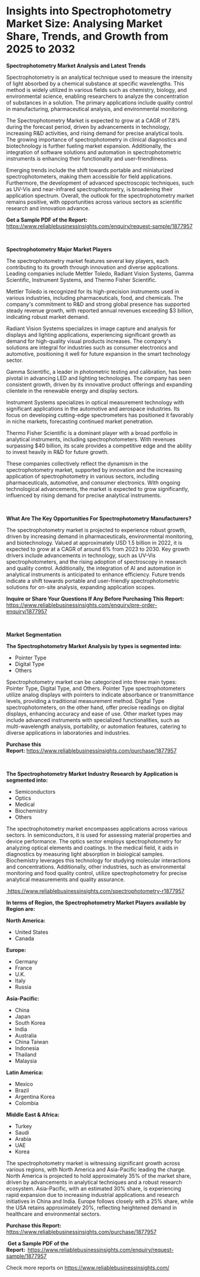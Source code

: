 <p><h1>Insights into Spectrophotometry Market Size: Analysing Market Share, Trends, and Growth from 2025 to 2032</h1></p><p><strong>Spectrophotometry Market Analysis and Latest Trends</strong></p>
<p><p>Spectrophotometry is an analytical technique used to measure the intensity of light absorbed by a chemical substance at specific wavelengths. This method is widely utilized in various fields such as chemistry, biology, and environmental science, enabling researchers to analyze the concentration of substances in a solution. The primary applications include quality control in manufacturing, pharmaceutical analysis, and environmental monitoring.</p><p>The Spectrophotometry Market is expected to grow at a CAGR of 7.8% during the forecast period, driven by advancements in technology, increasing R&D activities, and rising demand for precise analytical tools. The growing importance of spectrophotometry in clinical diagnostics and biotechnology is further fueling market expansion. Additionally, the integration of software solutions and automation in spectrophotometric instruments is enhancing their functionality and user-friendliness.</p><p>Emerging trends include the shift towards portable and miniaturized spectrophotometers, making them accessible for field applications. Furthermore, the development of advanced spectroscopic techniques, such as UV-Vis and near-infrared spectrophotometry, is broadening their application spectrum. Overall, the outlook for the spectrophotometry market remains positive, with opportunities across various sectors as scientific research and innovation advance.</p></p>
<p><strong>Get a Sample PDF of the Report:&nbsp;</strong> <a href="https://www.reliablebusinessinsights.com/enquiry/request-sample/1877957?utm_campaign=2755&utm_medium=2&utm_source=Github&utm_content=ia&utm_term=23022025&utm_id=spectrophotometry">https://www.reliablebusinessinsights.com/enquiry/request-sample/1877957</a></p>
<p>&nbsp;</p>
<p><strong>Spectrophotometry Major Market Players</strong></p>
<p><p>The spectrophotometry market features several key players, each contributing to its growth through innovation and diverse applications. Leading companies include Mettler Toledo, Radiant Vision Systems, Gamma Scientific, Instrument Systems, and Thermo Fisher Scientific. </p><p>Mettler Toledo is recognized for its high-precision instruments used in various industries, including pharmaceuticals, food, and chemicals. The company's commitment to R&D and strong global presence has supported steady revenue growth, with reported annual revenues exceeding $3 billion, indicating robust market demand.</p><p>Radiant Vision Systems specializes in image capture and analysis for displays and lighting applications, experiencing significant growth as demand for high-quality visual products increases. The company's solutions are integral for industries such as consumer electronics and automotive, positioning it well for future expansion in the smart technology sector.</p><p>Gamma Scientific, a leader in photometric testing and calibration, has been pivotal in advancing LED and lighting technologies. The company has seen consistent growth, driven by its innovative product offerings and expanding clientele in the renewable energy and display sectors.</p><p>Instrument Systems specializes in optical measurement technology with significant applications in the automotive and aerospace industries. Its focus on developing cutting-edge spectrometers has positioned it favorably in niche markets, forecasting continued market penetration.</p><p>Thermo Fisher Scientific is a dominant player with a broad portfolio in analytical instruments, including spectrophotometers. With revenues surpassing $40 billion, its scale provides a competitive edge and the ability to invest heavily in R&D for future growth.</p><p>These companies collectively reflect the dynamism in the spectrophotometry market, supported by innovation and the increasing application of spectrophotometry in various sectors, including pharmaceuticals, automotive, and consumer electronics. With ongoing technological advancements, the market is expected to grow significantly, influenced by rising demand for precise analytical instruments.</p></p>
<p>&nbsp;</p>
<p><strong>What Are The Key Opportunities For Spectrophotometry Manufacturers?</strong></p>
<p><p>The spectrophotometry market is projected to experience robust growth, driven by increasing demand in pharmaceuticals, environmental monitoring, and biotechnology. Valued at approximately USD 1.5 billion in 2022, it is expected to grow at a CAGR of around 6% from 2023 to 2030. Key growth drivers include advancements in technology, such as UV-Vis spectrophotometers, and the rising adoption of spectroscopy in research and quality control. Additionally, the integration of AI and automation in analytical instruments is anticipated to enhance efficiency. Future trends indicate a shift towards portable and user-friendly spectrophotometric solutions for on-site analysis, expanding application scopes.</p></p>
<p><strong>Inquire or Share Your Questions If Any Before Purchasing This Report:</strong> <a href="https://www.reliablebusinessinsights.com/enquiry/pre-order-enquiry/1877957?utm_campaign=2755&utm_medium=2&utm_source=Github&utm_content=ia&utm_term=23022025&utm_id=spectrophotometry">https://www.reliablebusinessinsights.com/enquiry/pre-order-enquiry/1877957</a></p>
<p>&nbsp;</p>
<p><strong>Market Segmentation</strong></p>
<p><strong>The Spectrophotometry Market Analysis by types is segmented into:</strong></p>
<p><ul><li>Pointer Type</li><li>Digital Type</li><li>Others</li></ul></p>
<p><p>Spectrophotometry market can be categorized into three main types: Pointer Type, Digital Type, and Others. Pointer Type spectrophotometers utilize analog displays with pointers to indicate absorbance or transmittance levels, providing a traditional measurement method. Digital Type spectrophotometers, on the other hand, offer precise readings on digital displays, enhancing accuracy and ease of use. Other market types may include advanced instruments with specialized functionalities, such as multi-wavelength analysis, portability, or automation features, catering to diverse applications in laboratories and industries.</p></p>
<p><strong>Purchase this Report:&nbsp;</strong><a href="https://www.reliablebusinessinsights.com/purchase/1877957?utm_campaign=2755&utm_medium=2&utm_source=Github&utm_content=ia&utm_term=23022025&utm_id=spectrophotometry">https://www.reliablebusinessinsights.com/purchase/1877957</a></p>
<p>&nbsp;</p>
<p><strong>The Spectrophotometry Market Industry Research by Application is segmented into:</strong></p>
<p><ul><li>Semiconductors</li><li>Optics</li><li>Medical</li><li>Biochemistry</li><li>Others</li></ul></p>
<p><p>The spectrophotometry market encompasses applications across various sectors. In semiconductors, it is used for assessing material properties and device performance. The optics sector employs spectrophotometry for analyzing optical elements and coatings. In the medical field, it aids in diagnostics by measuring light absorption in biological samples. Biochemistry leverages this technology for studying molecular interactions and concentrations. Additionally, other industries, such as environmental monitoring and food quality control, utilize spectrophotometry for precise analytical measurements and quality assurance.</p></p>
<p><a href="https://www.reliablebusinessinsights.com/spectrophotometry-r1877957?utm_campaign=2755&utm_medium=2&utm_source=Github&utm_content=ia&utm_term=23022025&utm_id=spectrophotometry">&nbsp;https://www.reliablebusinessinsights.com/spectrophotometry-r1877957</a></p>
<p><strong>In terms of Region, the Spectrophotometry Market Players available by Region are:</strong></p>
<p>
    <p> <strong> North America: </strong>
        <ul>
            <li>United States</li>
            <li>Canada</li>
        </ul>
        </p> 
    <p> <strong> Europe: </strong>
        <ul>
            <li>Germany</li>
            <li>France</li>
            <li>U.K.</li>
            <li>Italy</li>
            <li>Russia</li>
        </ul>
        </p> 
    <p> <strong> Asia-Pacific: </strong>
        <ul>
            <li>China</li>
            <li>Japan</li>
            <li>South Korea</li>
            <li>India</li>
            <li>Australia</li>
            <li>China Taiwan</li>
            <li>Indonesia</li>
            <li>Thailand</li>
            <li>Malaysia</li>
        </ul>
        </p> 
    <p> <strong> Latin America: </strong>
        <ul>
            <li>Mexico</li>
            <li>Brazil</li>
            <li>Argentina Korea</li>
            <li>Colombia</li>
        </ul>
        </p> 
    <p> <strong> Middle East & Africa: </strong>
        <ul>
            <li>Turkey</li>
            <li>Saudi</li>
            <li>Arabia</li>
            <li>UAE</li>
            <li>Korea</li>
        </ul>
    </p>
    </p>
<p><p>The spectrophotometry market is witnessing significant growth across various regions, with North America and Asia-Pacific leading the charge. North America is projected to hold approximately 35% of the market share, driven by advancements in analytical techniques and a robust research ecosystem. Asia-Pacific, with an estimated 30% share, is experiencing rapid expansion due to increasing industrial applications and research initiatives in China and India. Europe follows closely with a 25% share, while the USA retains approximately 20%, reflecting heightened demand in healthcare and environmental sectors.</p></p>
<p><strong>Purchase this Report: </strong><a href="https://www.reliablebusinessinsights.com/purchase/1877957?utm_campaign=2755&utm_medium=2&utm_source=Github&utm_content=ia&utm_term=23022025&utm_id=spectrophotometry">https://www.reliablebusinessinsights.com/purchase/1877957</a></p>
<p>&nbsp;<strong>Get a Sample PDF of the Report:&nbsp;&nbsp;</strong><a href="https://www.reliablebusinessinsights.com/enquiry/request-sample/1877957?utm_campaign=2755&utm_medium=2&utm_source=Github&utm_content=ia&utm_term=23022025&utm_id=spectrophotometry">https://www.reliablebusinessinsights.com/enquiry/request-sample/1877957</a></p>
<p><strong></strong></p>
<p>Check more reports on <a href="https://www.reliablebusinessinsights.com/?utm_campaign=2755&utm_medium=2&utm_source=Github&utm_content=ia&utm_term=23022025&utm_id=spectrophotometry">https://www.reliablebusinessinsights.com/</a></p>